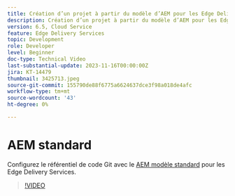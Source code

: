 ```yaml
---
title: Création d’un projet à partir du modèle d’AEM pour les Edge Delivery Services
description: Création d’un projet à partir du modèle d’AEM pour les Edge Delivery Services
version: 6.5, Cloud Service
feature: Edge Delivery Services
topic: Development
role: Developer
level: Beginner
doc-type: Technical Video
last-substantial-update: 2023-11-16T00:00:00Z
jira: KT-14479
thumbnail: 3425713.jpeg
source-git-commit: 155790de88f6775a6624637dce3f98a018de4afc
workflow-type: tm+mt
source-wordcount: '43'
ht-degree: 0%

---
```



# AEM standard

Configurez le référentiel de code Git avec le [AEM modèle standard](https://github.com/adobe/aem-boilerplate) pour les Edge Delivery Services.

>[!VIDEO](https://video.tv.adobe.com/v/3425713/?learn=on)
